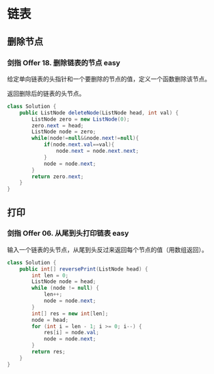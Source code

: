 # 链表

## 删除节点

### 剑指 Offer 18. 删除链表的节点 easy

给定单向链表的头指针和一个要删除的节点的值，定义一个函数删除该节点。

返回删除后的链表的头节点。

```java
class Solution {
    public ListNode deleteNode(ListNode head, int val) {
        ListNode zero = new ListNode(0);
        zero.next = head;
        ListNode node = zero;
        while(node!=null&&node.next!=null){
            if(node.next.val==val){
                node.next = node.next.next;
            }
            node = node.next;
        }
        return zero.next;
    }
}
```

## 打印

### 剑指 Offer 06. 从尾到头打印链表 easy

输入一个链表的头节点，从尾到头反过来返回每个节点的值（用数组返回）。

```java
class Solution {
    public int[] reversePrint(ListNode head) {
        int len = 0;
        ListNode node = head;
        while (node != null) {
            len++;
            node = node.next;
        }
        int[] res = new int[len];
        node = head;
        for (int i = len - 1; i >= 0; i--) {
            res[i] = node.val;
            node = node.next;
        }
        return res;
    }
}
```
